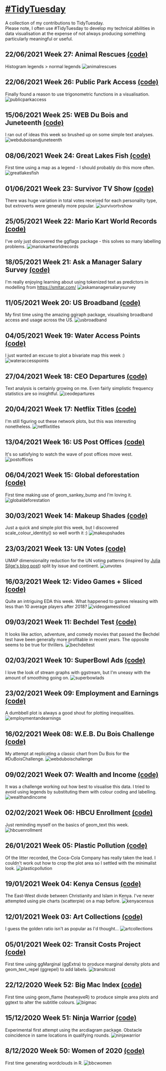 # [#TidyTuesday](https://github.com/rfordatascience/tidytuesday)
A collection of my contributions to TidyTuesday.<br>
Please note, I often use #TidyTuesday to develop my technical abilities in data visualisation at the expense of not always producing something particularly meaningful or useful.

## 22/06/2021 Week 27: Animal Rescues [(code)](https://github.com/AndyABaker/TidyTuesday/blob/main/2021_week27_animalrescues.R)
Histogram legends > normal legends
![animalrescues](https://github.com/AndyABaker/TidyTuesday/blob/main/2021_week27_animalrescues.jpeg)

## 22/06/2021 Week 26: Public Park Access [(code)](https://github.com/AndyABaker/TidyTuesday/blob/main/2021_week26_publicparkaccess.R)
Finally found a reason to use trigonometric functions in a visualisation.
![publicparkaccess](https://github.com/AndyABaker/TidyTuesday/blob/main/2021_week26_publicparkaccess.jpeg)

## 15/06/2021 Week 25: WEB Du Bois and Juneteenth [(code)](https://github.com/AndyABaker/TidyTuesday/blob/main/2021_week25_webduboisandjuneteenth.R)
I ran out of ideas this week so brushed up on some simple text analyses.
![webduboisandjuneteenth](https://github.com/AndyABaker/TidyTuesday/blob/main/2021_week25_webduboisandjuneteenth.jpeg)

## 08/06/2021 Week 24: Great Lakes Fish [(code)](https://github.com/AndyABaker/TidyTuesday/blob/main/2021_week24_greatlakesfish.R)
First time using a map as a legend - I should probably do this more often.
![greatlakesfish](https://github.com/AndyABaker/TidyTuesday/blob/main/2021_week24_greatlakesfish.jpeg)

## 01/06/2021 Week 23: Survivor TV Show [(code)](https://github.com/AndyABaker/TidyTuesday/blob/main/2021_week23_survivortvshow.R)
There was huge variation in total votes received for each personality type, but extroverts were generally more popular.
![survivortvshow](https://github.com/AndyABaker/TidyTuesday/blob/main/2021_week23_survivortvshow.jpeg)

## 25/05/2021 Week 22: Mario Kart World Records [(code)](https://github.com/AndyABaker/TidyTuesday/blob/main/2021_week22_mariokartworldrecords.R)
I've only just discovered the ggflags package - this solves so many labelling problems.
![mariokartworldrecords](https://github.com/AndyABaker/TidyTuesday/blob/main/2021_week22_mariokartworldrecords.jpeg)

## 18/05/2021 Week 21: Ask a Manager Salary Survey [(code)](https://github.com/AndyABaker/TidyTuesday/blob/main/2021_week21_askamanagersalarysurvey.R)
I'm really enjoying learning about using tokenized text as predictors in modelling from https://smltar.com/
![askamanagersalarysurvey](https://github.com/AndyABaker/TidyTuesday/blob/main/2021_week21_askamanagersalarysurvey.jpeg)

## 11/05/2021 Week 20: US Broadband [(code)](https://github.com/AndyABaker/TidyTuesday/blob/main/2021_week20_usbroadband.R)
My first time using the amazing ggiraph package, visualising broadband access and usage across the US.
![usbroadband](https://github.com/AndyABaker/TidyTuesday/blob/main/2021_week20_usbroadband.gif)

## 04/05/2021 Week 19: Water Access Points [(code)](https://github.com/AndyABaker/TidyTuesday/blob/main/2021_week19_wateraccesspoints.R)
I just wanted an excuse to plot a bivariate map this week :)
![wateraccesspoints](https://github.com/AndyABaker/TidyTuesday/blob/main/2021_week19_wateraccesspoints.jpeg)

## 27/04/2021 Week 18: CEO Departures [(code)](https://github.com/AndyABaker/TidyTuesday/blob/main/2021_week18_ceodepartures.R)
Text analysis is certainly growing on me. Even fairly simplistic frequency statistics are so insightful.
![ceodepartures](https://github.com/AndyABaker/TidyTuesday/blob/main/2021_week18_ceodepartures.jpeg)

## 20/04/2021 Week 17: Netflix Titles [(code)](https://github.com/AndyABaker/TidyTuesday/blob/main/2021_week17_netflixtitles.R)
I'm still figuring out these network plots, but this was interesting nonetheless.
![netflixtitles](https://github.com/AndyABaker/TidyTuesday/blob/main/2021_week17_netflixtitles.png)

## 13/04/2021 Week 16: US Post Offices [(code)](https://github.com/AndyABaker/TidyTuesday/blob/main/2021_week16_postoffices.R)
It's so satisfying to watch the wave of post offices move west.
![postoffices](https://github.com/AndyABaker/TidyTuesday/blob/main/2021_week16_postoffices.gif)

## 06/04/2021 Week 15: Global deforestation [(code)](https://github.com/AndyABaker/TidyTuesday/blob/main/2021_week15_globaldeforestation.R)
First time making use of geom_sankey_bump and I'm loving it.
![globaldeforestation](https://github.com/AndyABaker/TidyTuesday/blob/main/2021_week15_globaldeforestation.jpeg)

## 30/03/2021 Week 14: Makeup Shades [(code)](https://github.com/AndyABaker/TidyTuesday/blob/main/2021_week14_makeupshades.R)
Just a quick and simple plot this week, but I discovered scale_colour_identity() so well worth it :)
![makeupshades](https://github.com/AndyABaker/TidyTuesday/blob/main/2021_week14_makeupshades.jpeg)

## 23/03/2021 Week 13: UN Votes [(code)](https://github.com/AndyABaker/TidyTuesday/blob/main/2021_week13_unvotes.R)
UMAP dimensionality reduction for the UN voting patterns (inspired by [Julia Silge's blog post](https://juliasilge.com/blog/un-voting/)) split by issue and continent.
![unvotes](https://github.com/AndyABaker/TidyTuesday/blob/main/2021_week13_unvotes.jpeg)

## 16/03/2021 Week 12: Video Games + Sliced [(code)](https://github.com/AndyABaker/TidyTuesday/blob/main/2021_week12_videogamessliced.R)
Quite an intriguing EDA this week. What happened to games releasing with less than 10 average players after 2018?
![videogamessliced](https://github.com/AndyABaker/TidyTuesday/blob/main/2021_week12_videogamessliced.jpeg)

## 09/03/2021 Week 11: Bechdel Test [(code)](https://github.com/AndyABaker/TidyTuesday/blob/main/2021_week11_bechdeltest.R)
It looks like action, adventure, and comedy movies that passed the Bechdel test have been generally more profitable in recent years. The opposite seems to be true for thrillers.
![bechdeltest](https://github.com/AndyABaker/TidyTuesday/blob/main/2021_week11_bechdeltest.jpeg)

## 02/03/2021 Week 10: SuperBowl Ads [(code)](https://github.com/AndyABaker/TidyTuesday/blob/main/2021_week10_superbowlads.R)
I love the look of stream graphs with ggstream, but I'm uneasy with the amount of smoothing going on.
![superbowlads](https://github.com/AndyABaker/TidyTuesday/blob/main/2021_week10_superbowlads.jpeg)

## 23/02/2021 Week 09: Employment and Earnings [(code)](https://github.com/AndyABaker/TidyTuesday/blob/main/2021_week09_employmentandearnings.R)
A dumbbell plot is always a good shout for plotting inequalities.
![employmentandearnings](https://github.com/AndyABaker/TidyTuesday/blob/main/2021_week09_employmentandearnings.jpeg)

## 16/02/2021 Week 08: W.E.B. Du Bois Challenge [(code)](https://github.com/AndyABaker/TidyTuesday/blob/main/2021_week08_webduboischallenge.R)
My attempt at replicating a classic chart from Du Bois for the #DuBoisChallenge.
![webduboischallenge](https://github.com/AndyABaker/TidyTuesday/blob/main/2021_week08_webduboischallenge.jpeg)

## 09/02/2021 Week 07: Wealth and Income [(code)](https://github.com/AndyABaker/TidyTuesday/blob/main/2021_week07_wealthandincome.R)
It was a challenge working out how best to visualise this data. I tried to avoid using legends by substituting them with colour coding and labelling.
![wealthandincome](https://github.com/AndyABaker/TidyTuesday/blob/main/2021_week07_wealthandincome.jpeg)

## 02/02/2021 Week 06: HBCU Enrollment [(code)](https://github.com/AndyABaker/TidyTuesday/blob/main/2021_week06_hbcuenrollment.R)
Just reminding myself on the basics of geom_text this week.
![hbcuenrollment](https://github.com/AndyABaker/TidyTuesday/blob/main/2021_week06_hbcuenrollment.jpeg)

## 26/01/2021 Week 05: Plastic Pollution [(code)](https://github.com/AndyABaker/TidyTuesday/blob/main/2021_week05_plasticpollution.R)
Of the litter recorded, the Coca-Cola Company has really taken the lead. I couldn't work out how to crop the plot area so I settled with the minimalist look.
![plasticpollution](https://github.com/AndyABaker/TidyTuesday/blob/main/2021_week05_plasticpollution.jpeg)

## 19/01/2021 Week 04: Kenya Census [(code)](https://github.com/AndyABaker/TidyTuesday/blob/main/2021_week04_kenyacensus.R)
The East-West divide between Christianity and Islam in Kenya. I've never attempted using pie charts (scatterpie) on a map before.
![kenyacensus](https://github.com/AndyABaker/TidyTuesday/blob/main/2021_week04_kenyacensus.jpeg)

## 12/01/2021 Week 03: Art Collections [(code)](https://github.com/AndyABaker/TidyTuesday/blob/main/2021_week03_artcollections.R)
I guess the golden ratio isn't as popular as I'd thought...
![artcollections](https://github.com/AndyABaker/TidyTuesday/blob/main/2021_week03_artcollections.jpeg)

## 05/01/2021 Week 02: Transit Costs Project [(code)](https://github.com/AndyABaker/TidyTuesday/blob/main/2021_week01_transitcost.R)
First time using ggMarginal (ggExtra) to produce marginal density plots and geom_text_repel (ggrepel) to add labels.
![transitcost](https://github.com/AndyABaker/TidyTuesday/blob/main/2021_week01_transitcosts.jpeg)

## 22/12/2020 Week 52: Big Mac Index [(code)](https://github.com/AndyABaker/TidyTuesday/blob/main/2020_week52_bigmac.R)
First time using geom_flame (heatwaveR) to produce simple area plots and ggtext to alter the subtitle colours.
![bigmac](https://github.com/AndyABaker/TidyTuesday/blob/main/2020_week52_bigmac.jpeg)

## 15/12/2020 Week 51: Ninja Warrior [(code)](https://github.com/AndyABaker/TidyTuesday/blob/main/2020_week51_ninjawarrior.R)
Experimental first attempt using the arcdiagram package. Obstacle coincidence in same locations in qualifying rounds.
![ninjawarrior](https://github.com/AndyABaker/TidyTuesday/blob/main/2020_week51_ninjawarrior.png)

## 8/12/2020 Week 50: Women of 2020 [(code)](https://github.com/AndyABaker/TidyTuesday/blob/main/2020_week50_bbcwomen.R)
First time generating wordclouds in R.
![bbcwomen](https://github.com/AndyABaker/TidyTuesday/blob/main/2020_week50_bbcwomen.jpeg)
